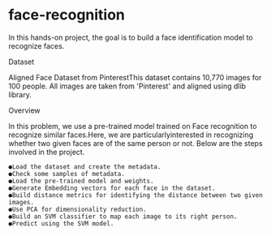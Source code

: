 # face-recognition


In this hands-on project, the goal is to build a face identification model to recognize faces.

Dataset

Aligned Face Dataset from PinterestThis dataset contains 10,770 images for 100 people. All images are taken from 'Pinterest' and aligned using dlib library.

Overview

In this problem, we use a pre-trained model trained on Face recognition to recognize similar faces.Here, we are particularlyinterested in recognizing whether two given faces are of the same person or not. Below are the steps involved in the project.

    ●Load the dataset and create the metadata.
    ●Check some samples of metadata.
    ●Load the pre-trained model and weights.
    ●Generate Embedding vectors for each face in the dataset.
    ●Build distance metrics for identifying the distance between two given images.
    ●Use PCA for dimensionality reduction.
    ●Build an SVM classifier to map each image to its right person.
    ●Predict using the SVM model.
